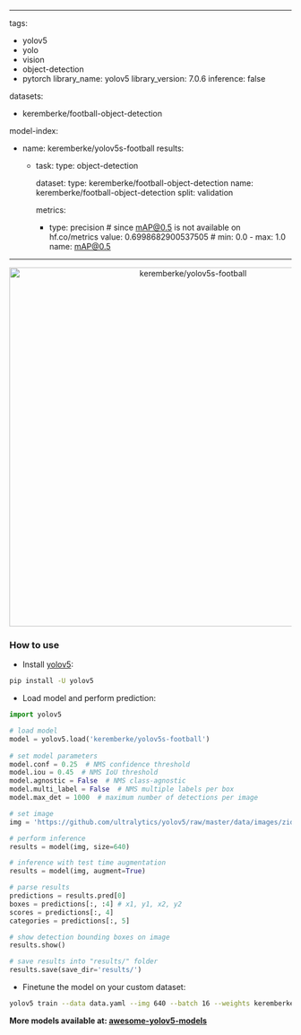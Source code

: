  
---
tags:
- yolov5
- yolo
- vision
- object-detection
- pytorch
library_name: yolov5
library_version: 7.0.6
inference: false

datasets:
- keremberke/football-object-detection

model-index:
- name: keremberke/yolov5s-football
  results:
  - task:
      type: object-detection

    dataset:
      type: keremberke/football-object-detection
      name: keremberke/football-object-detection
      split: validation

    metrics:
      - type: precision  # since mAP@0.5 is not available on hf.co/metrics
        value: 0.6998682900537505  # min: 0.0 - max: 1.0
        name: mAP@0.5
---

<div align="center">
  <img width="640" alt="keremberke/yolov5s-football" src="https://huggingface.co/keremberke/yolov5s-football/resolve/main/sample_visuals.jpg">
</div>

### How to use

- Install [yolov5](https://github.com/fcakyon/yolov5-pip):

```bash
pip install -U yolov5
```

- Load model and perform prediction:

```python
import yolov5

# load model
model = yolov5.load('keremberke/yolov5s-football')
  
# set model parameters
model.conf = 0.25  # NMS confidence threshold
model.iou = 0.45  # NMS IoU threshold
model.agnostic = False  # NMS class-agnostic
model.multi_label = False  # NMS multiple labels per box
model.max_det = 1000  # maximum number of detections per image

# set image
img = 'https://github.com/ultralytics/yolov5/raw/master/data/images/zidane.jpg'

# perform inference
results = model(img, size=640)

# inference with test time augmentation
results = model(img, augment=True)

# parse results
predictions = results.pred[0]
boxes = predictions[:, :4] # x1, y1, x2, y2
scores = predictions[:, 4]
categories = predictions[:, 5]

# show detection bounding boxes on image
results.show()

# save results into "results/" folder
results.save(save_dir='results/')
```

- Finetune the model on your custom dataset:

```bash
yolov5 train --data data.yaml --img 640 --batch 16 --weights keremberke/yolov5s-football --epochs 10
```

**More models available at: [awesome-yolov5-models](https://github.com/keremberke/awesome-yolov5-models)**